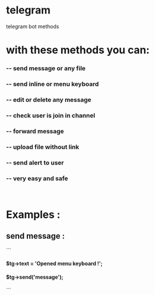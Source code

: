 # telegram
telegram bot methods

<h1>with these methods you can: </h1>
<h3>-- send message or any file</h3>
<h3>-- send inline or menu keyboard</h3>
<h3>-- edit or delete any message</h3>
<h3>-- check user is join in channel</h3>
<h3>-- forward message</h3>
<h3>-- upload file without link</h3>
<h3>-- send alert to user</h3>
<h3>-- very easy and safe</h3>
<br>
<h1>Examples :</h1>
<h2>send message :</h2>
```
<h4>$tg->text     = 'Opened menu keyboard !';</h4>
<h4>$tg->send('message');</h4>
```
